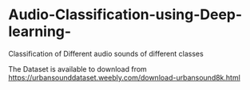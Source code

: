 # Audio-Classification-using-Deep-learning-
Classification of Different audio sounds of different classes

The Dataset is available to download from https://urbansounddataset.weebly.com/download-urbansound8k.html
